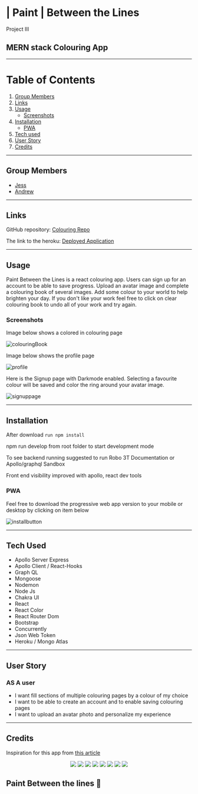 # | Paint |  Between the Lines 
Project III
## MERN stack Colouring App
----
# Table of Contents
1. [Group Members](#group-members)
1. [Links](#links)
1. [Usage](#usage)
    - [Screenshots](#screenshots)
1. [Installation](#installation)
    - [PWA](#pwa)
1. [Tech used](#tech-used)
1. [User Story](#user-story)
1. [Credits](#credits)
----
## Group Members
- <a href="https://github.com/jhugray/colouring" target="_blank">Jess</a>
- <a href="https://github.com/azuryte5" target="_blank">Andrew</a>


---
## Links
GitHub repository: <a href="https://github.com/jhugray/colouring" target="_blank">Colouring Repo</a>

The link to the heroku: <a href="https://paint-between-lines.herokuapp.com/" target="_blank">Deployed Application</a>

-----
## Usage
Paint Between the Lines is a react colouring app. Users can sign up for an account to be able to save progress. Upload an avatar image and complete a colouring book of several images. Add some colour to your world to help brighten your day. If you don't like your work feel free to click on clear colouring book to undo all of your work and try again.


### Screenshots
Image below shows a colored in colouring page

![colouringBook](https://user-images.githubusercontent.com/85147307/152003893-e56946e1-565f-4609-997b-1956f47ba182.png)

Image below shows the profile page

![profile](https://user-images.githubusercontent.com/85147307/152006336-ae2d263f-a99b-4a13-a5d1-0c28673834bf.png)


Here is the Signup page with Darkmode enabled. Selecting a favourite colour will be saved and color the ring around your avatar image.

![signuppage](https://user-images.githubusercontent.com/85147307/152082084-49d9f305-d9da-415f-b98c-bc82478fcc35.png)

----
## Installation
After download  ```run npm install```

npm run develop from root folder to start development mode

To see backend running suggested to run Robo 3T Documentation or Apollo/graphql Sandbox

Front end visibility improved with apollo, react dev tools

### PWA 
Feel free to download the progressive web app version to your mobile or desktop by clicking on item below

![installbutton](https://user-images.githubusercontent.com/85147307/152092035-92561df8-23b0-412b-97a4-48363f71d744.png)

-----
## Tech Used 
- Apollo Server Express
- Apollo Client / React-Hooks
- Graph QL
- Mongoose
- Nodemon
- Node Js
- Chakra UI
- React
- React Color
- React Router Dom
- Bootstrap
- Concurrently
- Json Web Token
- Heroku / Mongo Atlas

------
## User Story

### AS A user 
- I want fill sections of multiple colouring pages by a colour of my choice
- I want to be able to create an account and to enable saving colouring pages
- I want to upload an avatar photo and personalize my experience


----
## Credits



Inspiration for this app from [this article](https://uxdesign.cc/5-steps-to-create-a-simple-digital-coloring-book-in-react-3d4f5b2af822)


<p align="center">
    <img src="https://img.shields.io/badge/MongoDB-4EA94B?style=for-the-badge&logo=mongodb&logoColor=white" />
    <img src="https://img.shields.io/badge/React-20232A?style=for-the-badge&logo=react&logoColor=61DAFB" />
    <img src="https://img.shields.io/badge/Node.js-43853D?style=for-the-badge&logo=node.js&logoColor=white"/>
    <img src="https://img.shields.io/badge/JavaScript-F7DF1E?style=for-the-badge&logo=javascript&logoColor=black"/>
    <img src="https://img.shields.io/badge/Heroku-430098?style=for-the-badge&logo=heroku&logoColor=white" />
    <img src="https://badgen.net/badge/icon/graphql?icon=graphql&label" />
    <img src="https://badgen.net/badge/icon/npm?icon=npm&label" />
    <img src="https://badgen.net/badge/icon/visualstudio?icon=visualstudio&label" />
</p>

Paint Between the lines 🎨 
-----
